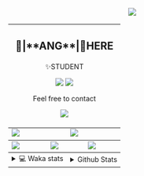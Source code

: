 <link rel="stylesheet" href="table{table-layout:fixed;word-break:break-all;}">

<p align="center">
  <picture>
    <img src="https://readme-typing-svg.herokuapp.com?size=25&duration=2500&color=8C43EA&vCenter=true&width=200&height=40&lines=%F0%9F%8C%B1ANGJustinl%F0%9F%8C%B1+!" />
  </picture>
</p>


<table align="center">
  <td colspan="6">
    <h2><p align="center">🥛|**ANG**|🥛HERE</h2>
    <p align="center">✨STUDENT</p>
    <p align="center">
    <a href="mailto:ANGJustinl@gmail.com"><img src="https://img.shields.io/badge/Email-ANGJustinl@gmail.com-6A5ACD?style=flat-square&logoColor=fff" /></a>
    <a href="https://ANGForever.top"><img src="https://img.shields.io/badge/Website-ANGForever.top-3A2ALD?style=flat-square&logoColor=fff" /></a>
    </p>
    <p align="center">Feel free to contact</p>
    <p align="center">
      <a href="Skills"><img src="https://skillicons.dev/icons?perline=15&i=github,git,vscode,python,lua,html,c&theme=light" /></a>
    </p>
  </td>
<tbody>
  <tr>
    <td colspan="3"><a href="https://github.com/anuraghazra/github-readme-stats">
      <picture>
        <source media="(prefers-color-scheme: dark)" srcset="https://github-readme-stats.vercel.app/api?username=ANGJustinl&rank_icon=github&count_private=true&show_icons=true&hide_border=true&bg_color=15,f2f7fd,E0EAFC">
        <img height="100%" src="https://github-readme-stats.vercel.app/api?username=ANGJustinl&rank_icon=github&count_private=true&show_icons=true&hide_border=true&bg_color=00000000&format=long" />
      </picture>
    </a></td>
    <td colspan="3"><a href="https://github.com/denvercoder1/github-readme-streak-stats">
      <picture>
        <source media="(prefers-color-scheme: dark)" srcset="https://github-readme-streak-stat-eight.vercel.app/?user=angjustinl&mode=weekly&theme=default&hide_border=true&background=00000000">
        <img height="100%" src="https://github-readme-streak-stat-eight.vercel.app/?user=angjustinl&mode=weekly&theme=default&hide_border=true&background=00000000" />
      </picture>
    </a></td>
  </tr>
</tbody><tbody>
  <tr>
    <td colspan="2"><a href="https://github.com/vn7n24fzkq/github-profile-summary-cards">
      <picture>
        <source media="(prefers-color-scheme: dark)" srcset="http://github-profile-summary-cards-mirror.vercel.app/api/cards/repos-per-language?username=angjustinl&theme=default&border_color=0000&bg_color=0000">
        <img height="100%" src="http://github-profile-summary-cards-mirror.vercel.app/api/cards/repos-per-language?username=angjustinl&hide=javascript,html,php,css&theme=default&border_color=0000&bg_color=0000" />
      </picture>
    </a></td>
    <td colspan="2"><a href="https://github.com/anuraghazra/github-readme-stats">
      <picture>
        <source media="(prefers-color-scheme: dark)" srcset="https://github-readme-stats.vercel.app/api/top-langs/?username=angjustinl&hide=javascript,html,css">
        <img height="100%" src="https://github-readme-stats.vercel.app/api/top-langs/?username=angjustinl&hide=javascript,html,php,css&bg_color=00000000&text_color=000000&hide_border=true" />
      </picture>
    </a></td>
    <td colspan="2"><a href="https://github.com/vn7n24fzkq/github-profile-summary-cards">
      <picture>
        <source media="(prefers-color-scheme: dark)" srcset="http://github-profile-summary-cards-mirror.vercel.app/api/cards/productive-time?username=angjustinl&utcOffset=8&theme=nord_dark&border_color=0000&bg_color=0000">
        <img height="100%" src="http://github-profile-summary-cards-mirror.vercel.app/api/cards/productive-time?username=angjustinl&utcOffset=8&theme=nord_bright&border_color=0000&bg_color=0000" />
      </picture>
    </a></td>
  </tr>
</tbody>
<tbody>
  <tr>
    <td colspan="3">
      <details>
        <summary> 💻 Waka stats</summary>
<p align="center">

<!--START_SECTION:waka-->
**I'm an Early 🐤** 

```text
🌞 Morning                915 commits         █████████░░░░░░░░░░░░░░░░   36.50 % 
🌆 Daytime                754 commits         ████████░░░░░░░░░░░░░░░░░   30.08 % 
🌃 Evening                789 commits         ████████░░░░░░░░░░░░░░░░░   31.47 % 
🌙 Night                  49 commits          ░░░░░░░░░░░░░░░░░░░░░░░░░   01.95 % 
```


📊 **This Week I Spent My Time On** 

```text
🕑︎ Time Zone: Asia/Shanghai

💬 Programming Languages: 
Other                    10 hrs 54 mins      ███████████░░░░░░░░░░░░░░   43.14 % 
Python                   9 hrs 48 mins       ██████████░░░░░░░░░░░░░░░   38.79 % 
Markdown                 1 hr 13 mins        █░░░░░░░░░░░░░░░░░░░░░░░░   04.82 % 
Bash                     54 mins             █░░░░░░░░░░░░░░░░░░░░░░░░   03.57 % 
C++                      35 mins             █░░░░░░░░░░░░░░░░░░░░░░░░   02.31 % 

🔥 Editors: 
Edge                     13 hrs 49 mins      ██████████████░░░░░░░░░░░   54.71 % 
VS Code                  11 hrs 26 mins      ███████████░░░░░░░░░░░░░░   45.29 % 

🐱‍💻 Projects: 
MatX-Scheduler-DES       8 hrs 6 mins        ████████░░░░░░░░░░░░░░░░░   32.11 % 
Rooed                    6 hrs 14 mins       ██████░░░░░░░░░░░░░░░░░░░   24.68 % 
ComfyScript              4 hrs 35 mins       █████░░░░░░░░░░░░░░░░░░░░   18.15 % 
ComfyUI-LTXVideo         1 hr 31 mins        ██░░░░░░░░░░░░░░░░░░░░░░░   06.01 % 
mcp_learning             1 hr 12 mins        █░░░░░░░░░░░░░░░░░░░░░░░░   04.77 % 

💻 Operating System: 
Windows                  25 hrs 16 mins      █████████████████████████   100.00 % 
```

**I Mostly Code in Python** 

```text
Python                   25 repos            ███████████████░░░░░░░░░░   60.98 % 
HTML                     5 repos             ███░░░░░░░░░░░░░░░░░░░░░░   12.20 % 
Go                       2 repos             █░░░░░░░░░░░░░░░░░░░░░░░░   04.88 % 
CSS                      1 repo              █░░░░░░░░░░░░░░░░░░░░░░░░   02.44 % 
PHP                      1 repo              █░░░░░░░░░░░░░░░░░░░░░░░░   02.44 % 
```




 Last Updated on 28/03/2025 01:55:36 UTC
<!--END_SECTION:waka-->
</p>      
</td><td colspan="3">
      <details>
        <summary> Github Stats</summary>
<p align="center">

<p align="center">
          <img src="github-metrics.svg" alt="typing-svg">
        </p>
      </details>
</td>
</table>
